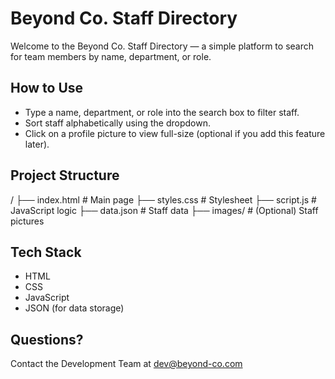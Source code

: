 # Beyond Co. Staff Directory

Welcome to the Beyond Co. Staff Directory — a simple platform to search for team members by name, department, or role.

## How to Use
- Type a name, department, or role into the search box to filter staff.
- Sort staff alphabetically using the dropdown.
- Click on a profile picture to view full-size (optional if you add this feature later).

## Project Structure
/ ├── index.html # Main page ├── styles.css # Stylesheet ├── script.js # JavaScript logic ├── data.json # Staff data ├── images/ # (Optional) Staff pictures

## Tech Stack
- HTML
- CSS
- JavaScript
- JSON (for data storage)

## Questions?
Contact the Development Team at dev@beyond-co.com
